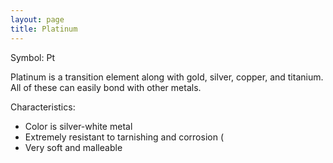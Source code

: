 ```yaml
---
layout: page
title: Platinum
---
```


Symbol: Pt

Platinum is a transition element along with gold, silver, copper, and titanium.
All of these can easily bond with other metals.

Characteristics:
* Color is silver-white metal 
* Extremely resistant to tarnishing and corrosion (
* Very soft and malleable

